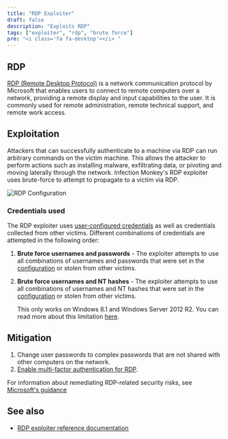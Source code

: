 ```yaml
---
title: "RDP Exploiter"
draft: false
description: "Exploits RDP"
tags: ["exploiter", "rdp", "brute force"]
pre: "<i class='fa fa-desktop'></i> "
---
```


## RDP

[RDP (Remote Desktop Protocol)](
https://learn.microsoft.com/en-us/windows/win32/termserv/remote-desktop-protocol)
is a network communication protocol by Microsoft that enables users to connect
to remote computers over a network, providing a remote display and input
capabilities to the user. It is commonly used for remote administration, remote
technical support, and remote work access.

## Exploitation

Attackers that can successfully authenticate to a machine via RDP can run
arbitrary commands on the victim machine. This allows the attacker to perform
actions such as installing malware, exfiltrating data, or pivoting and moving
laterally through the network. Infection Monkey's RDP exploiter uses
brute-force to attempt to propagate to a victim via RDP.

![RDP Configuration](
/images/island/configuration-page/rdp-exploiter-configuration.png
"RDP Configuration")

### Credentials used

The RDP exploiter uses [user-configured credentials](
/usage/configuration/credentials) as well as credentials collected from
other victims. Different combinations of credentials are attempted in the
following order:

1. **Brute force usernames and passwords** - The exploiter attempts to use
   all combinations of usernames and passwords that were set in the
   [configuration](/usage/configuration/credentials) or stolen from other
   victims.

1. **Brute force usernames and NT hashes** - The exploiter attempts to use
   all combinations of usernames and NT hashes that were set in the
   [configuration](/usage/configuration/credentials) or stolen from other
   victims.

   This only works on Windows 8.1 and Windows Server 2012 R2. You can read more
   about this limitation
   [here](https://www.kali.org/blog/passing-hash-remote-desktop/).

## Mitigation

1. Change user passwords to complex passwords that are not shared with other
   computers on the network.
2. [Enable multi-factor authentication for
   RDP](https://learn.microsoft.com/en-us/windows-server/remote/remote-desktop-services/rds-plan-mfa).

For information about remediating RDP-related security risks, see
[Microsoft's
guidance](https://www.microsoft.com/en-us/security/blog/2020/04/16/security-guidance-remote-desktop-adoption/)

## See also
- [RDP exploiter reference documentation](/reference/exploiters/rdp)
